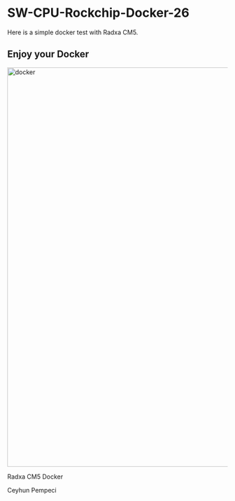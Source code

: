 # SW-CPU-Rockchip-Docker-26

Here is a simple docker test with Radxa CM5.

## Enjoy your Docker

<img width="913" alt="docker" src="https://github.com/user-attachments/assets/7bc4a22f-c31c-49ca-9b24-1b3901f2640b" />

Radxa CM5 Docker

Ceyhun Pempeci
